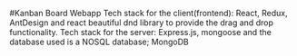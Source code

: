 #Kanban Board Webapp
Tech stack for the client(frontend): React, Redux, AntDesign and react beautiful dnd library to provide the drag and drop functionality.
Tech stack for the server: Express.js, mongoose and the database used is a NOSQL database; MongoDB

